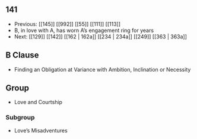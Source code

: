 ## 141
- Previous: [[145]] [[992]] [[55]] [[111]] [[113]] 
- B, in love with A, has worn A’s engagement ring for years
- Next: [[129]] [[142]] [[162 | 162a]] [[234 | 234a]] [[249]] [[363 | 363a]] 

## B Clause
- Finding an Obligation at Variance with Ambition, Inclination or Necessity

## Group
- Love and Courtship

### Subgroup
- Love’s Misadventures

